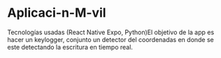 # Aplicaci-n-M-vil
Tecnologías usadas (React Native Expo, Python)El objetivo de la app es hacer un keylogger, conjunto un detector del coordenadas en donde se este detectando  la escritura en tiempo real. 
